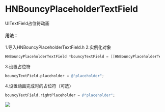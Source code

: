# HNBouncyPlaceholderTextField
UITextField占位符动画
#### 用法：
1.导入HNBouncyPlaceholderTextField.h
2.实例化对象
```objective-c
HNBouncyPlaceholderTextField *bouncyTextField = [[HNBouncyPlaceholderTextField alloc] initWithFrame:<#CGRect#>];
```
3.设置占位符
```objective-c
bouncyTextField.placeholder = @"placeholder";
```
4.设置动画完成时的占位符（可选）
```objective-c
bouncyTextField.rightPlaceholder = @"placeholder";
```
![](https://github.com/ZakariyyaSv/HNBouncyPlaceholderTextField/raw/master/demo.gif)
